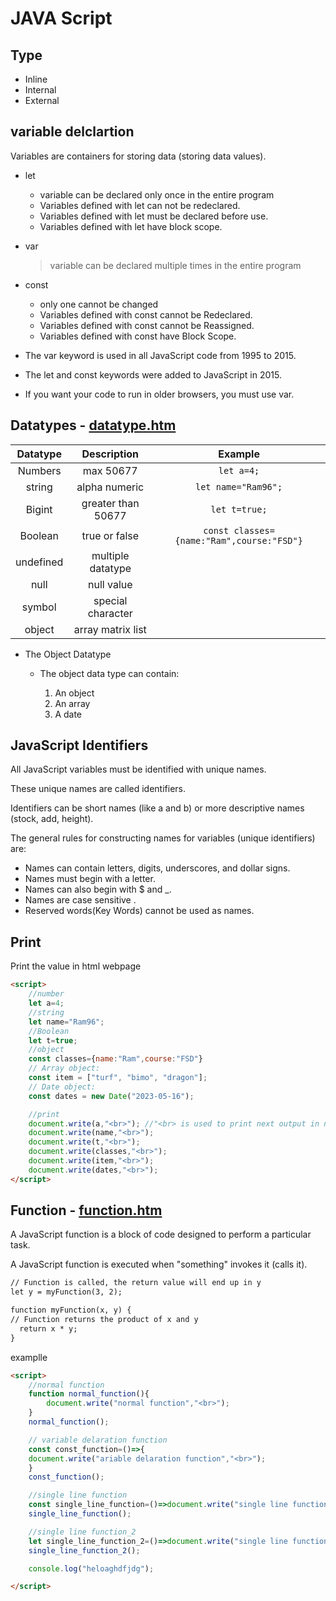 # JAVA Script

## Type
- Inline
- Internal
- External


## variable delclartion
Variables are containers for storing data (storing data values).
- let 
    - variable can be declared only once in the entire program
    - Variables defined with let can not be redeclared.
    - Variables defined with let must be declared before use.
    - Variables defined with let have block scope.
- var
    > variable can be declared multiple times in the entire program
- const 
    - only one cannot be changed
    - Variables defined with const cannot be Redeclared.
    - Variables defined with const cannot be Reassigned.
    - Variables defined with const have Block Scope.

- The var keyword is used in all JavaScript code from 1995 to 2015.
- The let and const keywords were added to JavaScript in 2015.
- If you want your code to run in older browsers, you must use var.

## Datatypes - [datatype.htm](./datatype.htm)

| Datatype | Description| Example |
|:----------:|:----------:|:----------:|
| Numbers |max 50677|```let a=4;```|
| string |  alpha numeric  | ```let name="Ram96";```|
| Bigint| greater than 50677|```let t=true;```|
| Boolean | true or false |  ```const classes={name:"Ram",course:"FSD"}``` |
| undefined | multiple datatype| |
| null | null value | |
| symbol | special character||
| object | array matrix list |   |

- The Object Datatype

    - The object data type can contain:

        1. An object
        2. An array
        3. A date



## JavaScript Identifiers

All JavaScript variables must be identified with unique names.

These unique names are called identifiers.

Identifiers can be short names (like a and b) or more descriptive names (stock, add, height).

The general rules for constructing names for variables (unique identifiers) are:

- Names can contain letters, digits, underscores, and dollar signs.
- Names must begin with a letter.
- Names can also begin with $ and _.
- Names are case sensitive .
- Reserved words(Key Words) cannot be used as names.

## Print
Print the value in html webpage 

```html
<script>
    //number
    let a=4;
    //string
    let name="Ram96";
    //Boolean
    let t=true;
    //object
    const classes={name:"Ram",course:"FSD"}
    // Array object:
    const item = ["turf", "bimo", "dragon"];
    // Date object:
    const dates = new Date("2023-05-16");

    //print
    document.write(a,"<br>"); //"<br> is used to print next output in next line below equalvant to "/n" in python
    document.write(name,"<br>");
    document.write(t,"<br>"); 
    document.write(classes,"<br>"); 
    document.write(item,"<br>");
    document.write(dates,"<br>");
</script>

```

## Function - [function.htm](./function.htm)
A JavaScript function is a block of code designed to perform a particular task.

A JavaScript function is executed when "something" invokes it (calls it).

```html
// Function is called, the return value will end up in y
let y = myFunction(3, 2);

function myFunction(x, y) {
// Function returns the product of x and y
  return x * y;
}
```

examplle
```html
<script>
    //normal function
    function normal_function(){
        document.write("normal function","<br>");
    }
    normal_function();

    // variable delaration function
    const const_function=()=>{
    document.write("ariable delaration function","<br>");
    }
    const_function();

    //single line function
    const single_line_function=()=>document.write("single line function","<br>");
    single_line_function();

    //single line function_2
    let single_line_function_2=()=>document.write("single line function let","<br>");
    single_line_function_2();

    console.log("heloaghdfjdg");

</script>

```